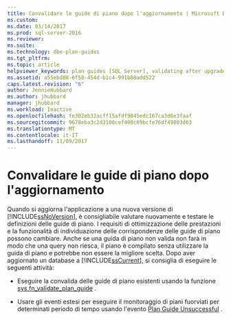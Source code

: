 ```yaml
---
title: Convalidare le guide di piano dopo l'aggiornamento | Microsoft Docs
ms.custom: 
ms.date: 03/14/2017
ms.prod: sql-server-2016
ms.reviewer: 
ms.suite: 
ms.technology: dbe-plan-guides
ms.tgt_pltfrm: 
ms.topic: article
helpviewer_keywords: plan guides [SQL Server], validating after upgrade
ms.assetid: a55ebd88-6f58-454d-b1c4-991b88add522
caps.latest.revision: "6"
author: JennieHubbard
ms.author: jhubbard
manager: jhubbard
ms.workload: Inactive
ms.openlocfilehash: fe302eb32acff15afdf9845edc167ca3d6e3faaf
ms.sourcegitcommit: 9678eba3c2d3100cef408c69bcfe76df49803d63
ms.translationtype: MT
ms.contentlocale: it-IT
ms.lasthandoff: 11/09/2017
---
```

# <a name="validate-plan-guides-after-upgrade"></a>Convalidare le guide di piano dopo l'aggiornamento
  Quando si aggiorna l'applicazione a una nuova versione di [!INCLUDE[ssNoVersion](../../includes/ssnoversion-md.md)], è consigliabile valutare nuovamente e testare le definizioni delle guide di piano. I requisiti di ottimizzazione delle prestazioni e la funzionalità di individuazione delle corrispondenze delle guide di piano possono cambiare. Anche se una guida di piano non valida non farà in modo che una query non riesca, il piano è compilato senza utilizzare la guida di piano e potrebbe non essere la migliore scelta. Dopo aver aggiornato un database a [!INCLUDE[ssCurrent](../../includes/sscurrent-md.md)], si consiglia di eseguire le seguenti attività:  
  
-   Eseguire la convalida delle guide di piano esistenti usando la funzione [sys.fn_validate_plan_guide](../../relational-databases/system-functions/sys-fn-validate-plan-guide-transact-sql.md) .  
  
-   Usare gli eventi estesi per eseguire il monitoraggio di piani fuorviati per determinati periodo di tempo usando l'evento [Plan Guide Unsuccessful](../../relational-databases/event-classes/plan-guide-unsuccessful-event-class.md) .  
  
  
